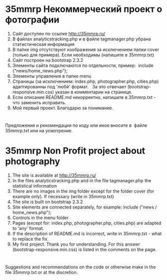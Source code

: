 # 35mmrp Некоммерческий проект о фотографии
1. Сайт доступен по ссылке http://35mmrp.ru/
2. В файлах analyticstracking.php и в файле tagmanager.php убрана статистическая информация 
3. В папке img отсутствуют изображения за исключением папки cover (только для примера). Если необходимы (напишите в 35mmrp.txt)
4. Сайт построен на bootstrap 2.3.2
5. Элементы сайта подключаются по отдельности, пример:  include ("news/home_news.php"); 
6. Элементы управления  в папке menu
7. Страницы (за исключением: index.php, photographer.php, cities.php) адаптированны под 'любй' формат.  
За это отвечает (bootstrap-responsive.min.css) указан в комментарии на странице.
8. Если описание README.md  некорректно, напишите в 35mmrp.txt - что заменить исправить.
9. Мой первый проект. Благодарю за понимание.
#
Предложения и рекомендации по коду или иное вносите в  файле 35mmrp.txt или на усмотрение.
##
# 35mmrp  Non Profit project about photography
1. The site is available at http://35mmrp.ru/
2. In the files analyticstracking.php and in the file tagmanager.php the statistical information
3. There are no images in the img folder except for the folder cover (for example only). If necessary (write in 35mmrp.txt)
4. The site is built on bootstrap 2.3.2
5. Site elements are connected separately, for example: include ("news / home_news.php");
6. Controls in the menu folder
7. Pages (except for: index.php, photographer.php, cities.php) are adapted to 'any' format.
8. If the description of README.md is incorrect, write in 35mmrp.txt - what to replace the fix.
9. My first project. Thank you for understanding.
For this answer (bootstrap-responsive.min.css) is listed in the comments on the page.
#
Suggestions and recommendations on the code or otherwise make in the file 35mmrp.txt or at the discretion.
